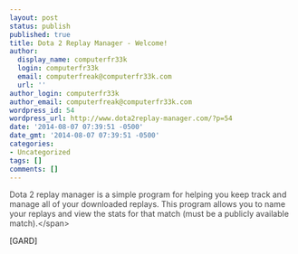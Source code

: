```yaml
---
layout: post
status: publish
published: true
title: Dota 2 Replay Manager - Welcome!
author:
  display_name: computerfr33k
  login: computerfr33k
  email: computerfreak@computerfr33k.com
  url: ''
author_login: computerfr33k
author_email: computerfreak@computerfr33k.com
wordpress_id: 54
wordpress_url: http://www.dota2replay-manager.com/?p=54
date: '2014-08-07 07:39:51 -0500'
date_gmt: '2014-08-07 07:39:51 -0500'
categories:
- Uncategorized
tags: []
comments: []
---
```

<p><span style="color: #444444;">Dota 2 replay manager is a simple program for helping you keep track and manage all of your downloaded replays. This program allows you to name your replays and view the stats for that match (must be a publicly available match).<&#47;span></p>
<p>[GARD]</p>

